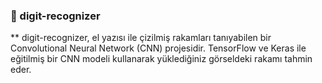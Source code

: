### 📄 digit-recognizer

** digit-recognizer, el yazısı ile çizilmiş rakamları tanıyabilen bir Convolutional Neural Network (CNN) projesidir.
TensorFlow ve Keras ile eğitilmiş bir CNN modeli kullanarak yüklediğiniz görseldeki rakamı tahmin eder.

